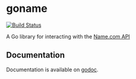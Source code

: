 # goname

[![Build Status](https://travis-ci.org/aelindeman/goname.svg?branch=master)](https://travis-ci.org/aelindeman/goname)

A Go library for interacting with the [Name.com API](https://name.com/reseller)

## Documentation

Documentation is available on [godoc](https://godoc.org/github.com/aelindeman/goname).
